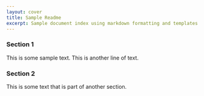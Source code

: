 ```yaml
---
layout: cover
title: Sample Readme
excerpt: Sample document index using markdown formatting and templates 
---
```


### Section 1

This is some sample text.
This is another line of text.


### Section 2

This is some text that is part of another section.
